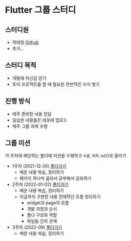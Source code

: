 # Flutter 그룹 스터디

## 스터디원

- 허태정 [Github](https://github.com/Aqudi)
- 추가...

## 스터디 목적

- 개발에 자신감 얻기
- 토이 프로젝트를 할 때 필요한 전반적인 지식 쌓기

## 진행 방식

- 매주 준비한 내용 전달
- 실습한 내용들은 레포에 업로드
- 매주 그룹 과제 수행

## 그룹 미션

각 주차에 해당하는 폴더에 미션을 수행하고 `이름_제목.md`으로 올리기

- 1주차 (2021-12-26) [폴더가기](./week1)
  - 배운 내용 복습, 정리하기
  - 패키지 하나씩 골라서 공부해서 공유하기
- 2주차 (2022-01-02) [폴더가기](./week2)
  - 배운 내용 복습, 정리하기
  - 지금까지 구현한 내용 전체적인 흐름 정리하기
    - widget과 page의 흐름
    - 개발 과정과 순서
    - 폴더 구조와 역할
    - 파일들 간의 관계
- 3주차 (2022-09) [폴더가기](./week3)
  - 배운 내용 복습, 정리하기
